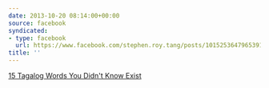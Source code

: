 ```yaml
---
date: 2013-10-20 08:14:00+00:00
source: facebook
syndicated:
- type: facebook
  url: https://www.facebook.com/stephen.roy.tang/posts/10152536479653912
title: ''
---
```


[15 Tagalog Words You Didn't Know Exist](http://www.filipiknow.net/rare-tagalog-words/)